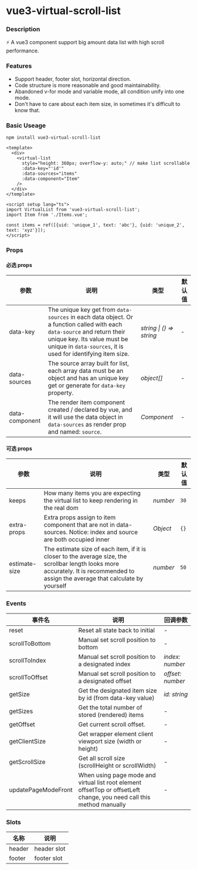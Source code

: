 # vue3-virtual-scroll-list

### Description

⚡️ A vue3 component support big amount data list with high scroll performance.

### Features
* Support header, footer slot, horizontal direction.
* Code structure is more reasonable and good maintainability.
* Abandoned v-for mode and variable mode, all condition unify into one mode.
* Don't have to care about each item size, in sometimes it's difficult to know that.

### Basic Useage

```
npm install vue3-virtual-scroll-list
```

```vue
<template>
  <div>
    <virtual-list
      style="height: 360px; overflow-y: auto;" // make list scrollable
      :data-key="'id'"
      :data-sources="items"
      :data-component="Item"
    />
  </div>
</template>

<script setup lang="ts">
import VirtualList from 'vue3-virtual-scroll-list';
import Item from './Items.vue';

const items = ref([{uid: 'unique_1', text: 'abc'}, {uid: 'unique_2', text: 'xyz'}]);
</script>
```

### Props

#### 必选 props
| 参数 | 说明 | 类型 | 默认值 |
| --- | --- | --- | --- |
| data-key | The unique key get from `data-sources` in each data object. Or a function called with each `data-source` and return their unique key. Its value must be unique in `data-sources`, it is used for identifying item size. | _string \| () => string_ | - |
| data-sources | The source array built for list, each array data must be an object and has an unique key get or generate for `data-key` property. | _object[]_ | - |
| data-component	 | The render item component created / declared by vue, and it will use the data object in `data-sources` as render prop and named: `source`. | _Component_ | - |

#### 可选 props

| 参数 | 说明 | 类型 | 默认值 |
| --- | --- | --- | --- |
| keeps | How many items you are expecting the virtual list to keep rendering in the real dom | _number_ | `30` |
| extra-props | Extra props assign to item component that are not in data-sources. Notice: index and source are both occupied inner | _Object_ | `{}` |
| estimate-size	| The estimate size of each item, if it is closer to the average size, the scrollbar length looks more accurately. It is recommended to assign the average that calculate by yourself | _number_ | `50` |


### Events

| 事件名     | 说明                                     | 回调参数            |
| ---------- | ---------------------------------------- | ------------------- |
| reset      | Reset all state back to initial | - |
| scrollToBottom | Manual set scroll position to bottom | -  |
| scrollToIndex | Manual set scroll position to a designated index | _index: number_ |
| scrollToOffset | Manual set scroll position to a designated offset | _offset: number_ |
| getSize | Get the designated item size by id (from data-key value) | _id: string_ |
| getSizes | Get the total number of stored (rendered) items | - |
| getOffset | Get current scroll offset. | - |
| getClientSize | Get wrapper element client viewport size (width or height) | - |
| getScrollSize | Get all scroll size (scrollHeight or scrollWidth) | - |
| updatePageModeFront | When using page mode and virtual list root element offsetTop or offsetLeft change, you need call this method manually | - |


### Slots

| 名称    | 说明           |
| ------- | -------------- |
| header | header slot       |
| footer | footer slot |
